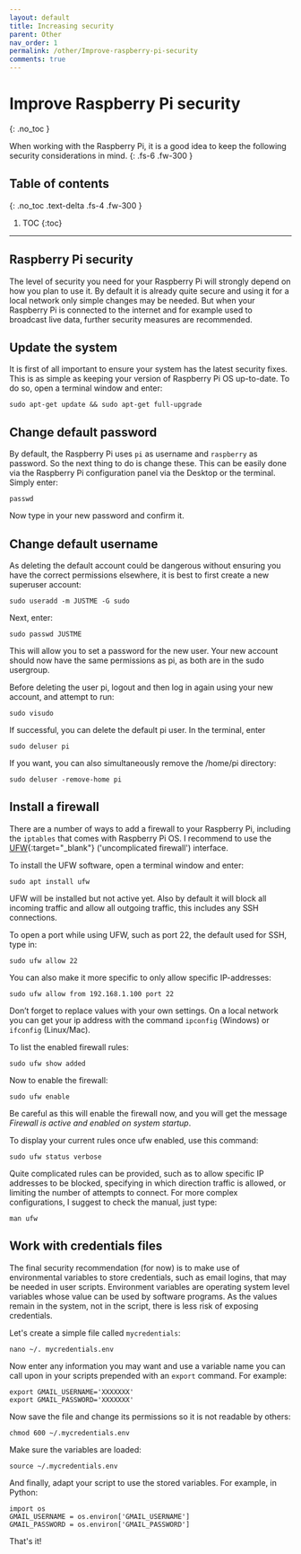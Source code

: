 ```yaml
---
layout: default
title: Increasing security
parent: Other
nav_order: 1
permalink: /other/Improve-raspberry-pi-security
comments: true
---
```


# Improve Raspberry Pi security
{: .no_toc }

When working with the Raspberry Pi, it is a good idea to keep the following security considerations in mind.
{: .fs-6 .fw-300 }

## Table of contents
{: .no_toc .text-delta .fs-4 .fw-300 }

1. TOC
{:toc}
---

## Raspberry Pi security
The level of security you need for your Raspberry Pi will strongly depend on how you plan to use it. By default it is already quite secure and using it for a local network only simple changes may be needed. But when your Raspberry Pi is connected to the internet and for example used to broadcast live data, further security measures are recommended.

## Update the system
It is first of all important to ensure your system has the latest security fixes. This is as simple as keeping your version of Raspberry Pi OS  up-to-date. To do so, open a terminal window and enter:

```
sudo apt-get update && sudo apt-get full-upgrade
```

## Change default password
By default, the Raspberry Pi uses `pi` as  username and `raspberry` as password. So the next thing to do is change these. This can be easily done via the Raspberry Pi configuration panel via the Desktop or the terminal. Simply enter:

```
passwd
```

Now type in your new password and confirm it.

## Change default username
As deleting the default account could be dangerous without ensuring you have the correct permissions elsewhere, it is best to first create a new superuser account:

```
sudo useradd -m JUSTME -G sudo
```

Next, enter:

```
sudo passwd JUSTME
```

This will allow you to set a password for the new user. Your new account should now have the same permissions as pi, as both are in the sudo usergroup.

Before deleting the user pi, logout and then log in again using your new account, and attempt to run:

```
sudo visudo
```

If successful, you can delete the default pi user. In the terminal, enter

```
sudo deluser pi
```

If you want, you can also simultaneously remove the /home/pi directory:

```
sudo deluser -remove-home pi
```

## Install a firewall
There are a number of ways to add a firewall to your Raspberry Pi, including the `iptables` that comes with Raspberry Pi OS. I recommend to use the [UFW](https://wiki.ubuntu.com/UncomplicatedFirewall){:target="_blank"} ('uncomplicated firewall') interface.

To install the UFW software, open a terminal window and enter:

```
sudo apt install ufw
```

UFW will be installed but not active yet. Also by default it will block all incoming traffic and allow all outgoing traffic, this includes any SSH connections.

To open a port while using UFW, such as port 22, the default used for SSH, type in:

```
sudo ufw allow 22
```

You can also make it more specific to only allow specific IP-addresses:

```
sudo ufw allow from 192.168.1.100 port 22
```

Don’t forget to replace values with your own settings. On a local network you can get your ip address with the command `ipconfig` (Windows) or `ifconfig` (Linux/Mac).

To list the enabled firewall rules:

```
sudo ufw show added
```

Now to enable the firewall:

```
sudo ufw enable
```

Be careful as this will enable the firewall now, and you will get the message *Firewall is active and enabled on system startup*.

To display your current rules once ufw enabled, use this command:

```
sudo ufw status verbose
```

Quite complicated rules can be provided, such as to allow specific IP addresses to be blocked, specifying in which direction traffic is allowed, or limiting the number of attempts to connect. For more complex configurations, I suggest to check the manual, just type:

```
man ufw
```

## Work with credentials files
The final security recommendation (for now) is to make use of environmental variables to store credentials, such as email logins, that may be needed in user scripts. Environment variables are operating system level variables whose value can be used by software programs. As the values remain in the system, not in the script, there is less risk of exposing credentials.

Let's create a simple file called `mycredentials`:

```
nano ~/. mycredentials.env
```

Now enter any information you may want and use a variable name you can call upon in your scripts prepended with an `export` command. For example:

```
export GMAIL_USERNAME='XXXXXXX'
export GMAIL_PASSWORD='XXXXXXX'
```

Now save the file and change its permissions so it is not readable by others:

```
chmod 600 ~/.mycredentials.env
```

Make sure the variables are loaded:

```
source ~/.mycredentials.env
```

And finally, adapt your script to use the stored variables. For example, in Python:

```
import os
GMAIL_USERNAME = os.environ['GMAIL_USERNAME']
GMAIL_PASSWORD = os.environ['GMAIL_PASSWORD']
```

That's it!
